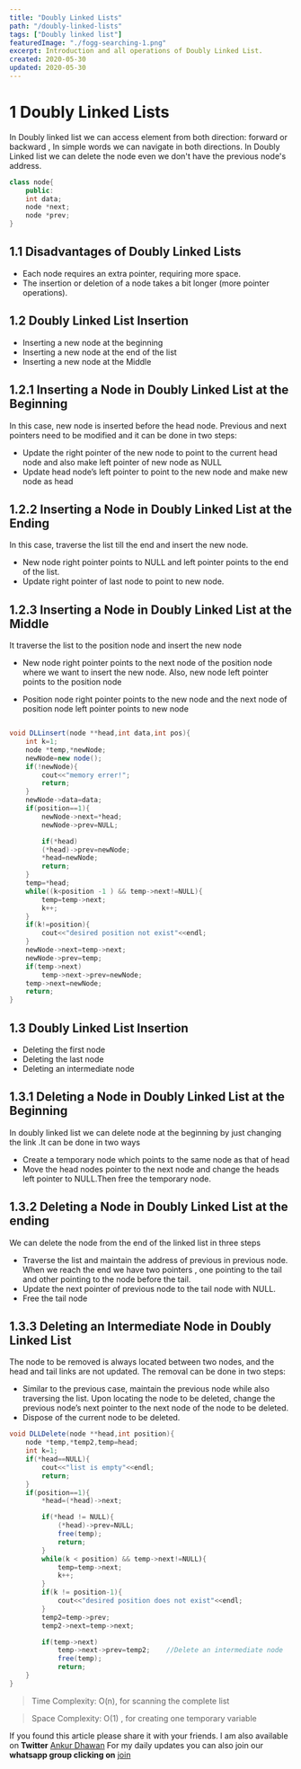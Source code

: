 ```yaml
---
title: "Doubly Linked Lists"
path: "/doubly-linked-lists"
tags: ["Doubly linked list"]
featuredImage: "./fogg-searching-1.png"
excerpt: Introduction and all operations of Doubly Linked List.
created: 2020-05-30
updated: 2020-05-30
---
```


# 1 Doubly Linked Lists
In Doubly linked list we can access element from both direction: forward or backward , In simple words we can navigate in both directions.
In Doubly Linked list we can delete the node even we don't have the previous node's address.

```java
class node{
    public:
    int data;
    node *next;
    node *prev;
}
``` 
## 1.1 Disadvantages of Doubly Linked Lists
*  Each	node	requires	an	extra	pointer,	requiring	more	space.
*  The	insertion	or	deletion	of	a	node	takes	a	bit	longer	(more	pointer	operations).


## 1.2 Doubly Linked List Insertion

* Inserting a new node at the beginning
* Inserting a new node at the end of the list 
* Inserting a new node at the Middle

## 1.2.1 Inserting a Node in Doubly Linked List at the Beginning

In	this	case,	new	node	is	inserted	before	the	head	node.	Previous	and	next	pointers	need	to	be modified	and	it	can	be	done	in	two	steps:
*  Update	the	right	pointer	of	the	new	node	to	point	to	the	current	head	node	and	also	make	left	pointer	of	new	node	as	NULL
* Update	head	node’s	left	pointer	to	point	to	the	new	node	and	make	new	node	as head

## 1.2.2 Inserting a Node in Doubly Linked List at the Ending

In	this	case,	traverse	the	list	till	the	end	and	insert	the	new	node. 
* New	node	right	pointer	points	to	NULL	and	left	pointer	points	to	the	end	of	the	list.
* Update	right	pointer	of	last	node	to	point	to	new	node.

## 1.2.3 Inserting a Node in Doubly Linked List at the Middle

It traverse	the	list	to	the	position	node	and	insert	the	new	node

* New	node	right	pointer	points	to	the	next	node	of	the	position	node	where	we	want to	insert	the	new	node.	Also,	new	node	left	pointer	points	to	the	position	node

*  Position	node	right	pointer	points	to	the	new	node	and	the	next	node	of	position	node left	pointer	points	to	new	node

```java

void DLLinsert(node **head,int data,int pos){
    int k=1;
    node *temp,*newNode;
    newNode=new node();
    if(!newNode){
        cout<<"memory errer!";
        return;
    }
    newNode->data=data;
    if(position==1){
        newNode->next=*head;
        newNode->prev=NULL;

        if(*head)
        (*head)->prev=newNode;
        *head=newNode;
        return;
    }
    temp=*head;
    while((k<position -1 ) && temp->next!=NULL){
        temp=temp->next;
        k++;
    }
    if(k!=position){
        cout<<"desired position not exist"<<endl;
    }
    newNode->next=temp->next;
    newNode->prev=temp;
    if(temp->next)
        temp->next->prev=newNode;
    temp->next=newNode;
    return;
}
```

## 1.3 Doubly Linked List Insertion

* Deleting	the	first	node 
* Deleting	the	last	node 
* Deleting	an	intermediate	node

## 1.3.1 Deleting a Node in Doubly Linked List at the Beginning

In doubly linked list we can delete node at the beginning by just changing the link .It can be done in two ways
* Create a temporary node which points to the same node as that of head
* Move the head nodes pointer to the next node and change the heads left pointer to NULL.Then free the temporary node.

## 1.3.2 Deleting a Node in Doubly Linked List at the ending

We can delete the node from the end of the linked list in three steps
* Traverse the list and maintain the address of previous in previous node. When we reach the end we have two pointers , one pointing to the tail and other pointing to the node before the tail.
* Update the next pointer of previous node to the tail node with NULL.
* Free the tail node

## 1.3.3 Deleting an Intermediate Node in Doubly Linked List 

The	node	to	be	removed	is	always	located	between	two	nodes,	and	the	head	and	tail links	are	not	updated.	The	removal	can	be	done	in	two	steps:
* Similar	to	the	previous	case,	maintain	the	previous	node	while	also	traversing	the list.	Upon	locating	the	node	to	be	deleted,	change	the	previous	node’s	next	pointer to	the	next	node	of	the	node	to	be	deleted.
* Dispose	of	the	current	node	to	be	deleted.

```java
void DLLDelete(node **head,int position){
    node *temp,*temp2,temp=head;
    int k=1;
    if(*head==NULL){
        cout<<"list is empty"<<endl;
        return;
    }
    if(position==1){
        *head=(*head)->next;

        if(*head != NULL){
            (*head)->prev=NULL;
            free(temp);
            return;
        }
        while(k < position) && temp->next!=NULL){
            temp=temp->next;
            k++;
        }
        if(k != position-1){
            cout<<"desired position does not exist"<<endl;
        }
        temp2=temp->prev;
        temp2->next=temp->next;

        if(temp->next)
            temp->next->prev=temp2;    //Delete an intermediate node
            free(temp);
            return;
    }
}
```
>Time Complexity: O(n), for	scanning	the	complete	list

>Space Complexity: O(1) , for	creating	one	temporary	variable


If you found this article please share it with your friends. I am also available on **Twitter** [Ankur Dhawan](https://twitter.com/AnkurDh86416728) 
For my daily updates you can also join our **whatsapp group clicking on** [join](https://chat.whatsapp.com/KTmCktGLllxDU7DgtLVcu7)